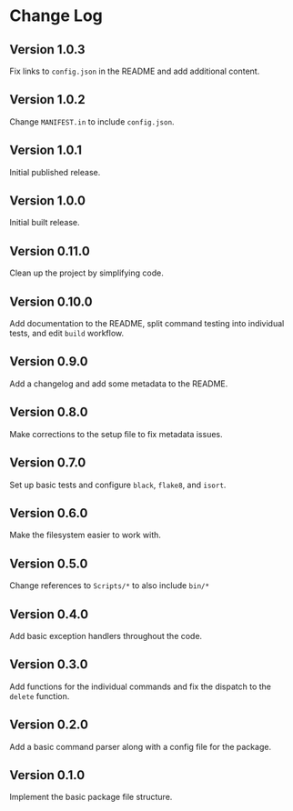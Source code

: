 # Change Log

## Version 1.0.3
Fix links to `config.json` in the README and add additional content.

## Version 1.0.2
Change `MANIFEST.in` to include `config.json`.

## Version 1.0.1
Initial published release.

## Version 1.0.0
Initial built release.

## Version 0.11.0
Clean up the project by simplifying code.

## Version 0.10.0
Add documentation to the README, split command testing into individual tests, and edit `build` workflow.

## Version 0.9.0
Add a changelog and add some metadata to the README.

## Version 0.8.0
Make corrections to the setup file to fix metadata issues.

## Version 0.7.0
Set up basic tests and configure `black`, `flake8`, and `isort`.

## Version 0.6.0
Make the filesystem easier to work with.

## Version 0.5.0
Change references to `Scripts/*` to also include `bin/*`

## Version 0.4.0
Add basic exception handlers throughout the code.

## Version 0.3.0
Add functions for the individual commands and fix the dispatch to the `delete` function.

## Version 0.2.0
Add a basic command parser along with a config file for the package.

## Version 0.1.0
Implement the basic package file structure.
